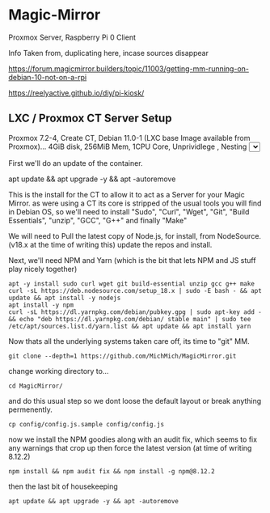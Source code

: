 # Magic-Mirror
Proxmox Server, Raspberry Pi 0 Client


Info Taken from, duplicating here, incase sources disappear

https://forum.magicmirror.builders/topic/11003/getting-mm-running-on-debian-10-not-on-a-rpi

https://reelyactive.github.io/diy/pi-kiosk/


## LXC / Proxmox CT Server Setup

Proxmox 7.2-4, Create CT, Debian 11.0-1 (LXC base Image available from Proxmox)... 4GiB disk, 256MiB Mem, 1CPU Core, Unprividlege <Deselect>, Nesting <Select> (after CT generation)


  
First we'll do an update of the container. 
  

apt update && apt upgrade -y && apt -autoremove 


This is the install for the CT to allow it to act as a Server for your Magic Mirror. as were using a CT its core is stripped of the usual tools you will find in Debian OS, so we'll need to install "Sudo", "Curl", "Wget", "Git", "Build Essentials", "unzip", "GCC", "G++" and finally "Make"
  
We will need to Pull the latest copy of Node.js, for install, from NodeSource. (v18.x at the time of writing this) update the repos and install.
  
Next, we'll need NPM and Yarn (which is the bit that lets NPM and JS stuff play nicely together)
```
apt -y install sudo curl wget git build-essential unzip gcc g++ make
curl -sL https://deb.nodesource.com/setup_18.x | sudo -E bash - && apt update && apt install -y nodejs
apt install -y npm
curl -sL https://dl.yarnpkg.com/debian/pubkey.gpg | sudo apt-key add - && echo "deb https://dl.yarnpkg.com/debian/ stable main" | sudo tee /etc/apt/sources.list.d/yarn.list && apt update && apt install yarn
```
  
Now thats all the underlying systems taken care off, its time to "git" MM.
```
git clone --depth=1 https://github.com/MichMich/MagicMirror.git
```
change working directory to...
```
cd MagicMirror/
```
and do this usual step so we dont loose the default layout or break anything permenently.
```
cp config/config.js.sample config/config.js
```
now we install the NPM goodies along with an audit fix, which seems to fix any warnings that crop up then force the latest version (at time of writing 8.12.2)
```
npm install && npm audit fix && npm install -g npm@8.12.2
```
then the last bit of housekeeping
```
apt update && apt upgrade -y && apt -autoremove
```
  
